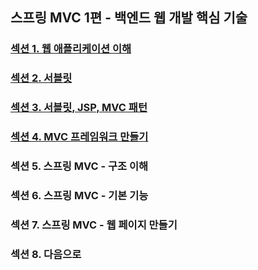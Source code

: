 ## 스프링 MVC 1편 - 백엔드 웹 개발 핵심 기술

### <a href="섹션 1. 웹 애플리케이션 이해.md">섹션 1. 웹 애플리케이션 이해</a>

### <a href="섹션 2. 서블릿.md">섹션 2. 서블릿</a>

### <a href="섹션 3. 서블릿, JSP, MVC 패턴.md">섹션 3. 서블릿, JSP, MVC 패턴</a>

### <a href="섹션 4. MVC 프레임워크 만들기.md">섹션 4. MVC 프레임워크 만들기</a>

### 섹션 5. 스프링 MVC - 구조 이해

### 섹션 6. 스프링 MVC - 기본 기능

### 섹션 7. 스프링 MVC - 웹 페이지 만들기

### 섹션 8. 다음으로
